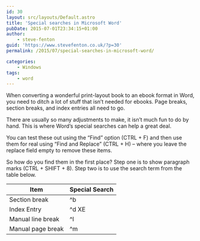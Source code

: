 ```yaml
---
id: 30
layout: src/layouts/Default.astro
title: 'Special searches in Microsoft Word'
pubDate: 2015-07-01T23:34:15+01:00
author:
    - steve-fenton
guid: 'https://www.stevefenton.co.uk/?p=30'
permalink: /2015/07/special-searches-in-microsoft-word/

categories:
    - Windows
tags:
    - word
---
```


When converting a wonderful print-layout book to an ebook format in Word, you need to ditch a lot of stuff that isn’t needed for ebooks. Page breaks, section breaks, and index entries all need to go.

There are usually so many adjustments to make, it isn’t much fun to do by hand. This is where Word’s special searches can help a great deal.

You can test these out using the “Find” option (CTRL + F) and then use them for real using “Find and Replace” (CTRL + H) – where you leave the replace field empty to remove these items.

So how do you find them in the first place? Step one is to show paragraph marks (CTRL + SHIFT + 8). Step two is to use the search term from the table below.

| Item | Special Search |
|---|---|
| Section break | ^b |
| Index Entry | ^d XE |
| Manual line break | ^l |
| Manual page break | ^m |